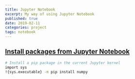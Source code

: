 ```yaml
---
title: Jupyter Notebook
excerpt: My way of using Jupyter Notebook
published: true
date: 2019-02-11
categories: project
tags: notebook
---
```


## [Install packages from Jupyter Notebook](https://jakevdp.github.io/blog/2017/12/05/installing-python-packages-from-jupyter/)
``` bash
# Install a pip package in the current Jupyter kernel
import sys
!{sys.executable} -m pip install numpy
```